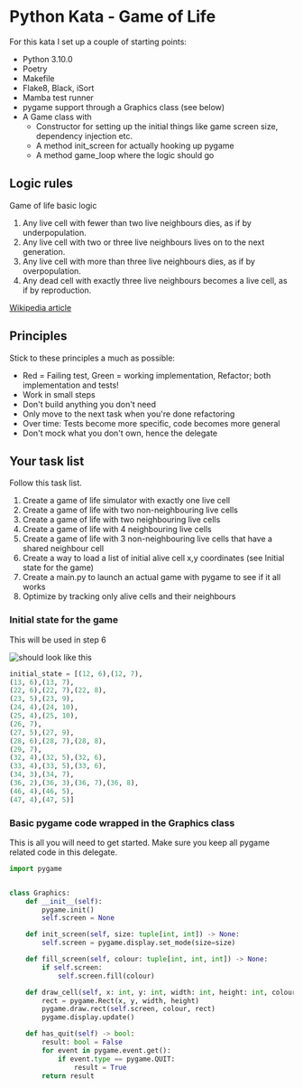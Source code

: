 # Python Kata - Game of Life

For this kata I set up a couple of starting points:

* Python 3.10.0
* Poetry
* Makefile
* Flake8, Black, iSort
* Mamba test runner
* pygame support through a Graphics class (see below)
* A Game class with
  * Constructor for setting up the initial things like game screen size, dependency injection etc.
  * A method init_screen for actually hooking up pygame
  * A method game_loop where the logic should go

## Logic rules
Game of life basic logic
1. Any live cell with fewer than two live neighbours dies, as if by underpopulation.
2. Any live cell with two or three live neighbours lives on to the next generation. 
3. Any live cell with more than three live neighbours dies, as if by overpopulation. 
4. Any dead cell with exactly three live neighbours becomes a live cell, as if by reproduction.

[Wikipedia article](https://en.wikipedia.org/wiki/Conway%27s_Game_of_Life)

## Principles
Stick to these principles a much as possible:

* Red = Failing test, Green = working implementation, Refactor; both implementation and tests!
* Work in small steps
* Don't build anything you don't need
* Only move to the next task when you're done refactoring
* Over time: Tests become more specific, code becomes more general
* Don't mock what you don't own, hence the delegate

## Your task list
Follow this task list.

1. Create a game of life simulator with exactly one live cell
2. Create a game of life with two non-neighbouring live cells
3. Create a game of life with two neighbouring live cells
4. Create a game of life with 4 neighbouring live cells
5. Create a game of life with 3 non-neighbouring live cells that have a shared neighbour cell
6. Create a way to load a list of initial alive cell x,y coordinates (see Initial state for the game)
7. Create a main.py to launch an actual game with pygame to see if it all works
8. Optimize by tracking only alive cells and their neighbours

### Initial state for the game
This will be used in step 6

![should look like this](https://en.wikipedia.org/wiki/Conway%27s_Game_of_Life#/media/File:Gospers_glider_gun.gif)
```python
initial_state = [(12, 6),(12, 7),
(13, 6),(13, 7),
(22, 6),(22, 7),(22, 8),
(23, 5),(23, 9),
(24, 4),(24, 10),
(25, 4),(25, 10),
(26, 7),
(27, 5),(27, 9),
(28, 6),(28, 7),(28, 8),
(29, 7),
(32, 4),(32, 5),(32, 6),
(33, 4),(33, 5),(33, 6),
(34, 3),(34, 7),
(36, 2),(36, 3),(36, 7),(36, 8),
(46, 4),(46, 5),
(47, 4),(47, 5)]
```


### Basic pygame code wrapped in the Graphics class
This is all you will need to get started. Make sure you keep all pygame related code in this delegate.

``` python
import pygame


class Graphics:
    def __init__(self):
        pygame.init()
        self.screen = None

    def init_screen(self, size: tuple[int, int]) -> None:
        self.screen = pygame.display.set_mode(size=size)

    def fill_screen(self, colour: tuple[int, int, int]) -> None:
        if self.screen:
            self.screen.fill(colour)

    def draw_cell(self, x: int, y: int, width: int, height: int, colour: tuple[int, int, int]) -> None:
        rect = pygame.Rect(x, y, width, height)
        pygame.draw.rect(self.screen, colour, rect)
        pygame.display.update()

    def has_quit(self) -> bool:
        result: bool = False
        for event in pygame.event.get():
            if event.type == pygame.QUIT:
                result = True
        return result
```
